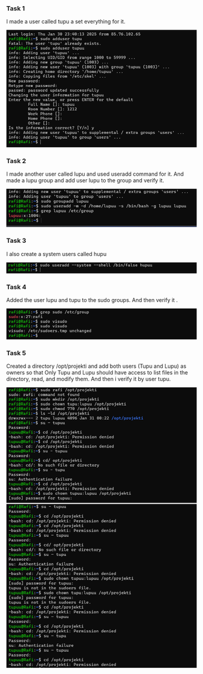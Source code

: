 ### Task 1
I made a user called tupu a set everything for it.

![](img/n%201.png)

### Task 2

I made another user called lupu and used useradd command for it. And made a lupu group and add user lupu to the group and verify it.

![](img/n2.png)


### Task 3

I also create a system users called hupu

![](img/n3.png)

### Task 4

Added the user lupu and tupu to the sudo groups. And then verify it .

![](img/n4.png)


### Task 5

Created a directory /opt/projekti and add both users (Tupu and Lupu) as owners so that Only Tupu and Lupu should have access to list files in the directory, read, and modify them. And then i verify it by user tupu.

![](img/n5.png)
![](img/n6.png)





